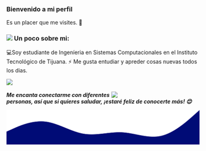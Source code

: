 ### Bienvenido a mi perfil
Es un placer que me visites. 👋

### <img src="https://media.giphy.com/media/VgCDAzcKvsR6OM0uWg/giphy.gif" width="50"> Un poco sobre mi:
💻Soy estudiante de Ingeníeria en Sistemas Computacionales en el Instituto Tecnológico de Tijuana.
⚡ Me gusta entudiar y apreder cosas nuevas todos los dias.


<img src="https://media.giphy.com/media/LnQjpWaON8nhr21vNW/giphy.gif" width="60"> <em><b>

 <img align='right' src="https://media.giphy.com/media/M9gbBd9nbDrOTu1Mqx/giphy.gif" width="230">

Me encanta conectarme con diferentes personas, así que si quieres saludar,  <b>¡estaré feliz de conocerte más! </b> 😊</em>

![bottom.png](https://raw.githubusercontent.com/iCharlesZ/FigureBed/master/img/readme-bottom.png)

